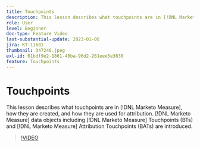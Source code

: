 ```yaml
---
title: Touchpoints
description: This lesson describes what touchpoints are in [!DNL Marketo Measure], how they are created, and how they are used for attribution. [!DNL Marketo Measure] data objects including [!DNL Marketo Measure] Touchpoints (BTs) and [!DNL Marketo Measure] Attribution Touchpoints (BATs) are introduced.
role: User
level: Beginner
doc-type: Feature Video
last-substantial-update: 2023-01-06
jira: KT-11681
thumbnail: 347246.jpeg
exl-id: 61bdf9e2-1861-46ba-96d2-261eee5e3630
feature: Touchpoints
---
```

# Touchpoints

This lesson describes what touchpoints are in [!DNL Marketo Measure], how they are created, and how they are used for attribution. [!DNL Marketo Measure] data objects including [!DNL Marketo Measure] Touchpoints (BTs) and [!DNL Marketo Measure] Attribution Touchpoints (BATs) are introduced.

>[!VIDEO](https://video.tv.adobe.com/v/347246/?quality=12&learn=on)
